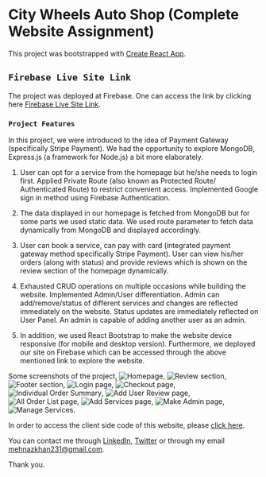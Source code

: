 # City Wheels Auto Shop (Complete Website Assignment)

This project was bootstrapped with [Create React App](https://github.com/facebook/create-react-app).

## `Firebase Live Site Link`

The project was deployed at Firebase. One can access the link by clicking here [Firebase Live Site Link](https://complete-website-assignm-474e8.firebaseapp.com/).

### `Project Features`

In this project, we were introduced to the idea of Payment Gateway (specifically Stripe Payment). We had the opportunity to explore MongoDB, Express.js (a framework for Node.js) a bit more elaborately. 

1. User can opt for a service from the homepage but he/she needs to login first. Applied Private Route (also known as Protected Route/ Authenticated Route) to restrict convenient access. Implemented Google sign in method using Firebase Authentication.

2. The data displayed in our homepage is fetched from MongoDB but for some parts we used static data. We used route parameter to fetch data dynamically from MongoDB and displayed accordingly.

3. User can book a service, can pay with card (integrated payment gateway method specifically Stripe Payment). User can view his/her orders (along with status) and provide reviews which is shown on the review section of the homepage dynamically.

4. Exhausted CRUD operations on multiple occasions while building the website. Implemented Admin/User differentiation. Admin can add/remove/status of different services and changes are reflected immediately on the website. Status updates are immediately reflected on User Panel. An admin is capable of adding another user as an admin.

5. In addition, we used React Bootstrap to make the website device responsive (for mobile and desktop version). Furthermore, we deployed our site on Firebase which can be accessed through the above mentioned link to explore the website.

Some screenshots of the project, 
![Homepage](https://ibb.co/0Y0MnT5),
![Review section](https://ibb.co/C2hYG1B),
![Footer section](https://ibb.co/CbBHmCP),
![Login page](https://ibb.co/zVVsft5),
![Checkout page](https://ibb.co/crTGCBH),
![Individual Order Summary](https://ibb.co/CmbVvc9),
![Add User Review page](https://ibb.co/W0vm5YK),
![All Order List page](https://ibb.co/4VByCSD),
![Add Services page](https://ibb.co/x80yMDh),
![Make Admin page](https://ibb.co/cbsBpwY),
![Manage Services](https://ibb.co/68hVDwS).

In order to access the client side code of this website, please [click here](https://github.com/MK-Khan123/complete-website-client).

You can contact me through [LinkedIn](https://www.linkedin.com/in/mehnaz-ahmed-khan/), [Twitter](https://twitter.com/MehnazAhmedKha1) or through my email mehnazkhan231@gmail.com.

Thank you.